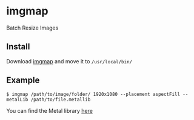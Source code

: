 # imgmap

Batch Resize Images

## Install

Download [imgmap](https://github.com/hexagons/imgmap/raw/master/imgmap) and move it to `/usr/local/bin/`

## Example

~~~
$ imgmap /path/to/image/folder/ 1920x1080 --placement aspectFill --metalLib /path/to/file.metallib
~~~

You can find the Metal library [here](https://github.com/hexagons/PixelKit/tree/master/Resources/Metal%20Libs)
